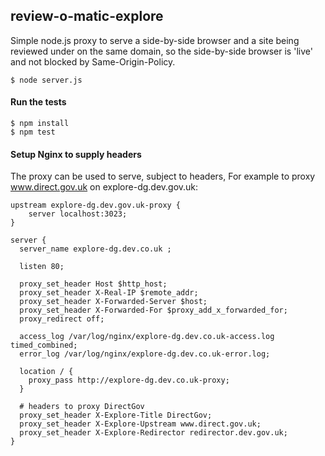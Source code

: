## review-o-matic-explore

Simple node.js proxy to serve a side-by-side browser and a site being reviewed under on the same domain, so the side-by-side browser is 'live' and not blocked by Same-Origin-Policy.

    $ node server.js

#### Run the tests

    $ npm install
    $ npm test

#### Setup Nginx to supply headers

The proxy can be used to serve, subject to headers, For example to proxy www.direct.gov.uk on explore-dg.dev.gov.uk:

    upstream explore-dg.dev.gov.uk-proxy {
        server localhost:3023;
    }

    server {
      server_name explore-dg.dev.co.uk ;

      listen 80;

      proxy_set_header Host $http_host;
      proxy_set_header X-Real-IP $remote_addr;
      proxy_set_header X-Forwarded-Server $host;
      proxy_set_header X-Forwarded-For $proxy_add_x_forwarded_for;
      proxy_redirect off;

      access_log /var/log/nginx/explore-dg.dev.co.uk-access.log timed_combined;
      error_log /var/log/nginx/explore-dg.dev.co.uk-error.log;

      location / {
        proxy_pass http://explore-dg.dev.co.uk-proxy;
      }

      # headers to proxy DirectGov
      proxy_set_header X-Explore-Title DirectGov;
      proxy_set_header X-Explore-Upstream www.direct.gov.uk;
      proxy_set_header X-Explore-Redirector redirector.dev.gov.uk;
    }
